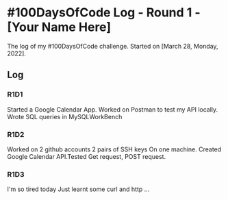 # #100DaysOfCode Log - Round 1 - [Your Name Here]

The log of my #100DaysOfCode challenge. Started on [March 28, Monday, 2022].

## Log

### R1D1 
Started a Google Calendar App. 
Worked on Postman to test my API locally.
Wrote SQL queries in MySQLWorkBench
### R1D2
Worked on 2 github accounts 2 pairs of SSH keys
On one machine.
Created Google Calendar API.Tested Get request, POST request.

### R1D3
I'm so tired today
Just learnt some curl and http
...


